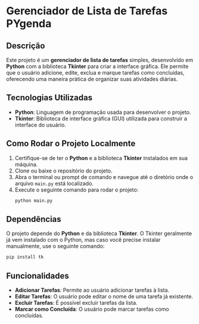 # Gerenciador de Lista de Tarefas PYgenda

## Descrição
Este projeto é um **gerenciador de lista de tarefas** simples, desenvolvido em **Python** com a biblioteca **Tkinter** para criar a interface gráfica. Ele permite que o usuário adicione, edite, exclua e marque tarefas como concluídas, oferecendo uma maneira prática de organizar suas atividades diárias.

## Tecnologias Utilizadas
- **Python**: Linguagem de programação usada para desenvolver o projeto.
- **Tkinter**: Biblioteca de interface gráfica (GUI) utilizada para construir a interface do usuário.

## Como Rodar o Projeto Localmente
1. Certifique-se de ter o **Python** e a biblioteca **Tkinter** instalados em sua máquina.
2. Clone ou baixe o repositório do projeto.
3. Abra o terminal ou prompt de comando e navegue até o diretório onde o arquivo `main.py` está localizado.
4. Execute o seguinte comando para rodar o projeto:
   ```bash
   python main.py
   ```


## Dependências
O projeto depende do **Python** e da biblioteca **Tkinter**. O Tkinter geralmente já vem instalado com o Python, mas caso você precise instalar manualmente, use o seguinte comando:

```bash
pip install tk
```
## Funcionalidades
- **Adicionar Tarefas**: Permite ao usuário adicionar tarefas à lista.
- **Editar Tarefas**: O usuário pode editar o nome de uma tarefa já existente.
- **Excluir Tarefas**: É possível excluir tarefas da lista.
- **Marcar como Concluída**: O usuário pode marcar tarefas como concluídas.

